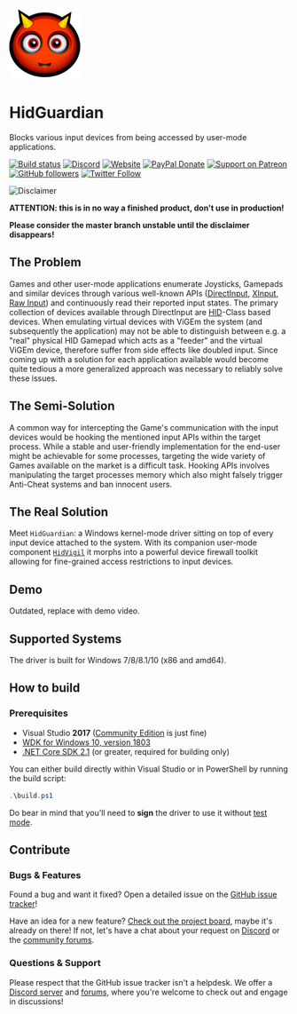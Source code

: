 ![Devil](devil.png)

# HidGuardian

Blocks various input devices from being accessed by user-mode applications.

[![Build status](https://ci.appveyor.com/api/projects/status/6i1f715tm961idmg/branch/master?svg=true)](https://ci.appveyor.com/project/nefarius/hidguardian/branch/master) [![Discord](https://img.shields.io/discord/346756263763378176.svg)](https://discord.gg/QTJpBX5) [![Website](https://img.shields.io/website-up-down-green-red/https/vigem.org.svg?label=ViGEm.org)](https://vigem.org/) [![PayPal Donate](https://img.shields.io/badge/paypal-donate-blue.svg)](<https://paypal.me/NefariusMaximus>) [![Support on Patreon](https://img.shields.io/badge/patreon-donate-orange.svg)](<https://www.patreon.com/nefarius>) [![GitHub followers](https://img.shields.io/github/followers/nefarius.svg?style=social&label=Follow)](https://github.com/nefarius) [![Twitter Follow](https://img.shields.io/twitter/follow/nefariusmaximus.svg?style=social&label=Follow)](https://twitter.com/nefariusmaximus)

![Disclaimer](http://nefarius.at/public/Alpha-Disclaimer.png)

**ATTENTION: this is in no way a finished product, don't use in production!**

**Please consider the master branch unstable until the disclaimer disappears!**

## The Problem

Games and other user-mode applications enumerate Joysticks, Gamepads and similar devices through various well-known APIs ([DirectInput](https://msdn.microsoft.com/en-us/library/windows/desktop/ee416842(v=vs.85).aspx), [XInput](https://msdn.microsoft.com/en-us/library/windows/desktop/hh405053(v=vs.85).aspx), [Raw Input](https://msdn.microsoft.com/en-us/library/windows/desktop/ms645536(v=vs.85).aspx)) and continuously read their reported input states. The primary collection of devices available through DirectInput are [HID](https://en.wikipedia.org/wiki/Human_interface_device)-Class based devices. When emulating virtual devices with ViGEm the system (and subsequently the application) may not be able to distinguish between e.g. a "real" physical HID Gamepad which acts as a "feeder" and the virtual ViGEm device, therefore suffer from side effects like doubled input. Since coming up with a solution for each application available would become quite tedious a more generalized approach was necessary to reliably solve these issues.

## The Semi-Solution

A common way for intercepting the Game's communication with the input devices would be hooking the mentioned input APIs within the target process. While a stable and user-friendly implementation for the end-user might be achievable for some processes, targeting the wide variety of Games available on the market is a difficult task. Hooking APIs involves manipulating the target processes memory which also might falsely trigger Anti-Cheat systems and ban innocent users.

## The Real Solution

Meet `HidGuardian`: a Windows kernel-mode driver sitting on top of every input device attached to the system. With its companion user-mode component [`HidVigil`](https://github.com/ViGEm/HidVigil) it morphs into a powerful device firewall toolkit allowing for fine-grained access restrictions to input devices.

## Demo

Outdated, replace with demo video.

## Supported Systems

The driver is built for Windows 7/8/8.1/10 (x86 and amd64).

## How to build

### Prerequisites

- Visual Studio **2017** ([Community Edition](https://www.visualstudio.com/thank-you-downloading-visual-studio/?sku=Community&rel=15) is just fine)
- [WDK for Windows 10, version 1803](https://developer.microsoft.com/en-us/windows/hardware/windows-driver-kit)
- [.NET Core SDK 2.1](https://www.microsoft.com/net/download/dotnet-core/2.1) (or greater, required for building only)

You can either build directly within Visual Studio or in PowerShell by running the build script:

```PowerShell
.\build.ps1
```

Do bear in mind that you'll need to **sign** the driver to use it without [test mode](<https://technet.microsoft.com/en-us/ff553484(v=vs.96)>).

## Contribute

### Bugs & Features

Found a bug and want it fixed? Open a detailed issue on the [GitHub issue tracker](../../issues)!

Have an idea for a new feature? [Check out the project board](https://projects.vigem.org/public/board/26b2bebf0b0092d017f9fd629354cb6e2b255c087f13f8594190f43e2055), maybe it's already on there! If not, let's have a chat about your request on [Discord](https://discord.vigem.org) or the [community forums](https://forums.vigem.org).

### Questions & Support

Please respect that the GitHub issue tracker isn't a helpdesk. We offer a [Discord server](https://discord.vigem.org) and [forums](https://forums.vigem.org), where you're welcome to check out and engage in discussions!
